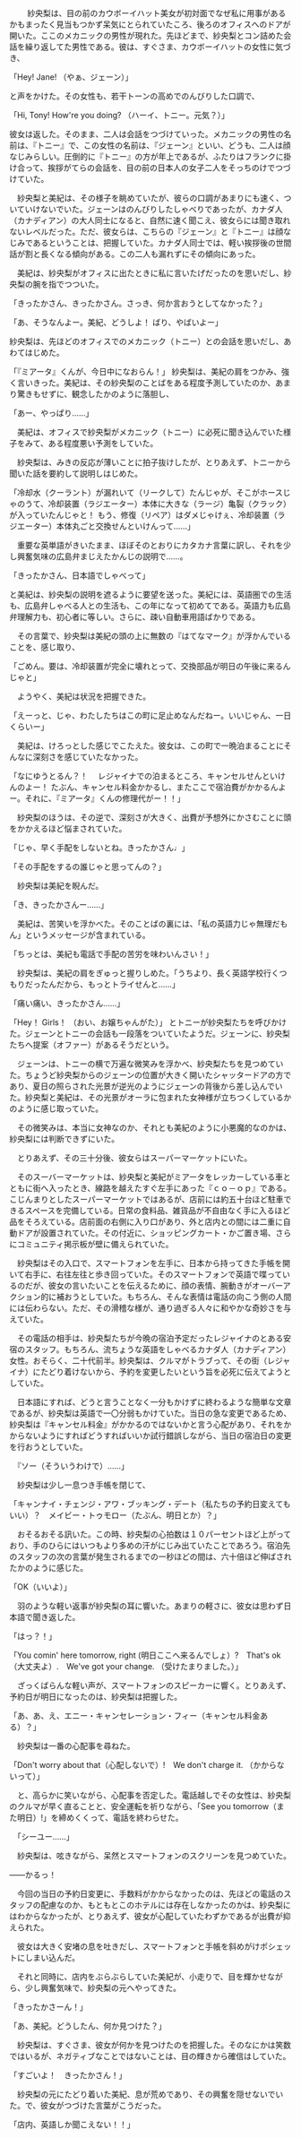 　
　紗央梨は、目の前のカウボーイハット美女が初対面でなぜ私に用事があるかもまったく見当もつかず呆気にとられていたころ、後ろのオフィスへのドアが開いた。ここのメカニックの男性が現れた。先ほどまで、紗央梨とコン詰めた会話を繰り返してた男性である。彼は、すぐさま、カウボーイハットの女性に気づき、

「Hey! Jane! （やぁ、ジェーン）」

と声をかけた。その女性も、若干トーンの高めでのんびりした口調で、

「Hi, Tony! How're you doing? （ハーイ、トニー。元気？）」

彼女は返した。そのまま、二人は会話をつづけていった。メカニックの男性の名前は、『トニー』で、この女性の名前は、『ジェーン』といい、どうも、二人は顔なじみらしい。圧倒的に『トニー』の方が年上であるが、ふたりはフランクに掛け合って、挨拶がてらの会話を、目の前の日本人の女子二人をそっちのけでつづけていた。

　紗央梨と美紀は、その様子を眺めていたが、彼らの口調があまりにも速く、ついていけないでいた。ジェーンはのんびりしたしゃべりであったが、カナダ人（カナディアン）の大人同士になると、自然に速く聞こえ、彼女らには聞き取れないレベルだった。ただ、彼女らは、こちらの『ジェーン』と『トニー』は顔なじみであるということは、把握していた。カナダ人同士では、軽い挨拶後の世間話が割と長くなる傾向がある。この二人も漏れずにその傾向にあった。

　美紀は、紗央梨がオフィスに出たときに私に言いたげだったのを思いだし、紗央梨の腕を指でつついた。

「きったかさん、きったかさん。さっき、何か言おうとしてなかった？」

「あ、そうなんよー。美紀、どうしよ！ ばり、やばいよー」

紗央梨は、先ほどのオフィスでのメカニック（トニー）との会話を思いだし、あわてはじめた。

「『ミアータ』くんが、今日中になおらん！」
紗央梨は、美紀の肩をつかみ、強く言いきった。美紀は、その紗央梨のことばをある程度予測していたのか、あまり驚きもせずに、観念したかのように落胆し、

「あー、やっぱり……」

　美紀は、オフィスで紗央梨がメカニック（トニー）に必死に聞き込んでいた様子をみて、ある程度悪い予測をしていた。

　紗央梨は、みきの反応が薄いことに拍子抜けしたが、とりあえず、トニーから聞いた話を要約して説明しはじめた。

「冷却水（クーラント）が漏れいて（リークして）たんじゃが、そこがホースじゃのうて、冷却装置（ラジエーター）本体に大きな（ラージ）亀裂（クラック）が入っていたんじゃと！ もう、修復（リペア）はダメじゃけぇ、冷却装置（ラジエーター）本体丸ごと交換せんといけんって……」

　重要な英単語がきいたまま、ほぼそのとおりにカタカナ言葉に訳し、それを少し興奮気味の広島弁まじえたかんじの説明で……。

「きったかさん、日本語でしゃべって」

と美紀は、紗央梨の説明を遮るように要望を送った。美紀には、英語圏での生活も、広島弁しゃべる人との生活も、この年になって初めてである。英語力も広島弁理解力も、初心者に等しい。さらに、疎い自動車用語ばかりである。

　その言葉で、紗央梨は美紀の頭の上に無数の『はてなマーク』が浮かんでいることを、感じ取り、

「ごめん。要は、冷却装置が完全に壊れとって、交換部品が明日の午後に来るんじゃと」

　ようやく、美紀は状況を把握できた。

「えーっと、じゃ、わたしたちはこの町に足止めなんだねー。いいじゃん、一日くらいー」

　美紀は、けろっとした感じでこたえた。彼女は、この町で一晩泊まることにそんなに深刻さを感じていたなかった。

「なにゆうとるん？！ 　レジャイナでの泊まるところ、キャンセルせんといけんのよー！ たぶん、キャンセル料金かかるし、またここで宿泊費がかかるんよー。それに、『ミアータ』くんの修理代がー！！」

　紗央梨のほうは、その逆で、深刻さが大きく、出費が予想外にかさむことに頭をかかえるほど悩まされていた。

「じゃ、早く手配をしないとね。きったかさん♩」

「その手配をするの誰じゃと思ってんの？」

　紗央梨は美紀を睨んだ。

「き、きったかさんー……」

　美紀は、苦笑いを浮かべた。そのことばの裏には、「私の英語力じゃ無理だもん」というメッセージが含まれている。

「ちっとは、美紀も電話で手配の苦労を味わいんさい！」

　紗央梨は、美紀の肩をぎゅっと握りしめた。「うちより、長く英語学校行くつもりだったんだから、もっとトライせんと……」

「痛い痛い、きったかさん……」

「Hey！ Girls！ （おい、お嬢ちゃんがた）」
とトニーが紗央梨たちを呼びかけた。ジェーンとトニーの会話も一段落をついていたようだ。ジェーンに、紗央梨たちへ提案（オファー）があるそうだという。

　ジェーンは、トニーの横で万遍な微笑みを浮かべ、紗央梨たちを見つめていた。ちょうど紗央梨からのジェーンの位置が大きく開いたシャッタードアの方であり、夏日の照らされた光景が逆光のようにジェーンの背後から差し込んでいた。紗央梨と美紀は、その光景がオーラに包まれた女神様が立ちつくしているかのように感じ取っていた。

　その微笑みは、本当に女神なのか、それとも美紀のように小悪魔的なのかは、紗央梨には判断できずにいた。

　とりあえず、その三十分後、彼女らはスーパーマーケットにいた。


　そのスーバーマーケットは、紗央梨と美紀がミアータをレッカーしている車とともに街へ入ったとき、線路を越えたすぐ左手にあった『ｃｏ－ｏｐ』である。こじんまりとしたスーパーマーケットではあるが、店前には約五十台ほど駐車できるスペースを完備している。日常の食料品、雑貨品が不自由なく手に入るほど品をそろえている。店前面の右側に入り口があり、外と店内との間には二重に自動ドアが設置されていた。その付近に、ショッピングカート・かご置き場、さらにコミュニティ掲示板が壁に備えられていた。

　紗央梨はその入口で、スマートフォンを左手に、日本から持ってきた手帳を開いて右手に、右往左往と歩き回っていた。そのスマートフォンで英語で喋っているのだが、彼女の言いたいことを伝えるために、顔の表情、腕動きがオーバーアクション的に補おうとしていた。もちろん、そんな表情は電話の向こう側の人間には伝わらない。ただ、その滑稽な様が、通り過ぎる人々に和やかな奇妙さを与えていた。

　その電話の相手は、紗央梨たちが今晩の宿泊予定だったレジャイナのとある安宿のスタッフ。もちろん、流ちょうな英語をしゃべるカナダ人（カナディアン）女性。おそらく、二十代前半。紗央梨は、クルマがトラブって、その街（レジャイナ）にたどり着けないから、予約を変更したいという旨を必死に伝えてようとしていた。

　日本語にすれば、どうと言うことなく一分もかけずに終わるような簡単な文章であるが、紗央梨は英語で一〇分弱もかけていた。当日の急な変更であるため、紗央梨は『キャンセル料金』がかかるのではないかと言う心配があり、それをかからないようにすればどうすればいいか試行錯誤しながら、当日の宿泊日の変更を行おうとしていた。

　『ソー（そういうわけで）……」

　紗央梨は少し一息つき手帳を閉じて、

「キャンナイ・チェンジ・アワ・ブッキング・デート（私たちの予約日変えてもいい）？　メイビー・トゥモロー（たぶん、明日とか）？」

　おそるおそる訊いた。この時、紗央梨の心拍数は１０パーセントほど上がっており、手のひらにはいつもより多めの汗がにじみ出ていたことであろう。宿泊先のスタッフの次の言葉が発生されるまでの一秒ほどの間は、六十倍ほど伸ばされたかのように感じた。

「OK（いいよ）」

　羽のような軽い返事が紗央梨の耳に響いた。あまりの軽さに、彼女は思わず日本語で聞き返した。

「はっ？！」

「You comin' here tomorrow, right (明日ここへ来るんでしょ）?　That's ok（大丈夫よ）.　We've got your change. （受けたまりました。）」

　ざっくばらんな軽い声が、スマートフォンのスピーカーに響く。とりあえず、予約日が明日になったのは、紗央梨は把握した。

「あ、あ、え、エニー・キャンセレーション・フィー（キャンセル料金ある）？」

　紗央梨は一番の心配事を尋ねた。

「Don't worry about that（心配しないで）!　We don't charge it. （かからないって）」

　と、高らかに笑いながら、心配事を否定した。電話越しでその女性は、紗央梨のクルマが早く直ることと、安全運転を祈りながら、「See you tomorrow（また明日）!」を締めくくって、電話を終わらせた。

　「シーユー……」

　紗央梨は、呟きながら、呆然とスマートフォンのスクリーンを見つめていた。

——かるっ！

　今回の当日の予約日変更に、手数料がかからなかったのは、先ほどの電話のスタッフの配慮なのか、もともとこのホテルには存在しなかったのかは、紗央梨にはわからなかったが、とりあえず、彼女が心配していたわずかであるが出費が抑えられた。

　彼女は大きく安堵の息を吐きだし、スマートフォンと手帳を斜めがけポシェットにしまい込んだ。

　それと同時に、店内をぶらぶらしていた美紀が、小走りで、目を輝かせながら、少し興奮気味で、紗央梨の元へやってきた。

「きったかさーん！」

「あ、美紀。どうしたん、何か見つけた？」

　紗央梨は、すぐさま、彼女が何かを見つけたのを把握した。そのなにかは笑数ではいるが、ネガティブなことではないことは、目の輝きから確信はしていた。

「すごいよ！　きったかさん！」

　紗央梨の元にたどり着いた美紀、息が荒めであり、その興奮を隠せないでいた。で、彼女がつづけた言葉がこうだった。

「店内、英語しか聞こえない！！」